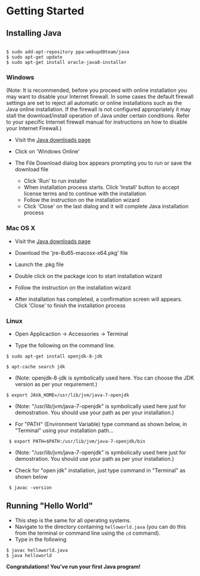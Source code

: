 # Getting Started


## Installing Java
```

$ sudo add-apt-repository ppa:webupd8team/java
$ sudo apt-get update
$ sudo apt-get install oracle-java8-installer

```
### Windows
(Note: It is recommended, before you proceed with online installation you may want to disable your Internet firewall. In some cases the default firewall settings are set to reject all automatic or online installations such as the Java online installation. If the firewall is not configured appropriately it may stall the download/install operation of Java under certain conditions. Refer to your specific Internet firewall manual for instructions on how to disable your Internet Firewall.)

- Visit the [Java downloads page](https://www.java.com/en/download/manual.jsp)

- Click on 'Windows Online'

- The File Download dialog box appears prompting you to run or save the download file
	- Click 'Run' to run installer
	- When installation process starts. Click 'Install' button to accept license terms and to continue with the installation
	- Follow the instruction on the installation wizard
	- Click 'Close' on the last dialog and it will complete Java installation process


### Mac OS X
- Visit the [Java downloads page](http://www.oracle.com/technetwork/java/javase/downloads/)

- Download the 'jre-8u65-macosx-x64.pkg' file

- Launch the .pkg file

- Double click on the package icon to start installation wizard

- Follow the instruction on the installation wizard

- After installation has completed, a confirmation screen will appears. Click 'Close' to finish the installation process


### Linux

- Open Applicaction -> Accessories -> Terminal

- Type the following on the command line. 

`$ sudo apt-get install openjdk-8-jdk`

`$ apt-cache search jdk`

- (Note: openjdk-8-jdk is symbolically used here. You can choose the JDK version as per your requirement.)

`$ export JAVA_HOME=/usr/lib/jvm/java-7-openjdk`

- (Note: "/usr/lib/jvm/java-7-openjdk" is symbolically used here just for demostration. You should use your path as per your installation.)

- For "PATH" (Environment Variable) type command as shown below, in "Terminal" using your installation path...

` $ export PATH=$PATH:/usr/lib/jvm/java-7-openjdk/bin`

- (Note: "/usr/lib/jvm/java-7-openjdk" is symbolically used here just for demostration. You should use your path as per your installation.)

- Check for "open jdk" installation, just type command in "Terminal" as shown below

` $ javac -version`


## Running "Hello World"
- This step is the same for all operating systems. 
- Navigate to the directory containing `helloworld.java` (you can do this from the terminal or command line using the `cd` command). 
- Type in the following
``` 
$ javac helloworld.java
$ java helloworld
```

**Congratulations! You've run your first Java program!**
